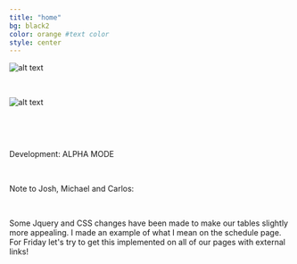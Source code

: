 ```yaml
---
title: "home"
bg: black2 
color: orange #text color
style: center
---
```


![alt text](http://sciencediscovery.colorado.edu/wp-content/themes/cusciencediscovery/images/cu-science-discovery-logo.png)

&nbsp;
&nbsp;

![alt text](http://g03.a.alicdn.com/kf/HTB13nFMJFXXXXbmXVXXq6xXFXXXr/Game-font-b-Hotline-b-font-font-b-Miami-b-font-Rasmus-font-b-Mask-b.jpg "Hotline Miami")


&nbsp;

&nbsp;

Development: ALPHA MODE

&nbsp;
&nbsp;
&nbsp;

Note to Josh, Michael and Carlos:

&nbsp;

Some Jquery and CSS changes have been made to make our tables slightly more appealing.
I made an example of what I mean on the schedule page. For Friday let's try to get this
implemented on all of our pages with external links!

